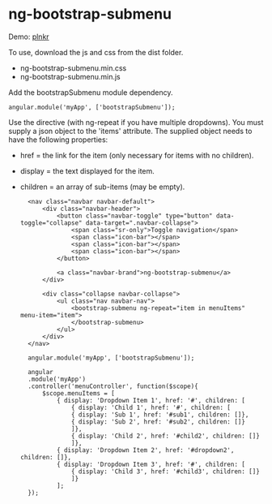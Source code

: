 # ng-bootstrap-submenu

Demo: <a href="http://plnkr.co/edit/gHzV9d?p=info">plnkr</a>

To use, download the js and css from the dist folder.

* ng-bootstrap-submenu.min.css
* ng-bootstrap-submenu.min.js

Add the bootstrapSubmenu module dependency.

	angular.module('myApp', ['bootstrapSubmenu']);

Use the <bootstrapSubmenu> directive (with ng-repeat if you have multiple dropdowns).  You must supply a json object
	to the 'items' attribute.  The supplied object needs to have the following properties:
	
* href = the link for the item (only necessary for items with no children).
* display = the text displayed for the item.
* children = an array of sub-items (may be empty).

		<nav class="navbar navbar-default">
			<div class="navbar-header">
				<button class="navbar-toggle" type="button" data-toggle="collapse" data-target=".navbar-collapse">
					<span class="sr-only">Toggle navigation</span>
					<span class="icon-bar"></span>
					<span class="icon-bar"></span>
					<span class="icon-bar"></span>
				</button>
		
				<a class="navbar-brand">ng-bootstrap-submenu</a>
			</div>
	
			<div class="collapse navbar-collapse">
				<ul class="nav navbar-nav">
					<bootstrap-submenu ng-repeat="item in menuItems" menu-item="item">
					</bootstrap-submenu>
				</ul>
			</div>
		</nav>
		
		angular.module('myApp', ['bootstrapSubmenu']);
	
		angular
		.module('myApp')
		.controller('menuController', function($scope){
			$scope.menuItems = [
				{ display: 'Dropdown Item 1', href: '#', children: [
					{ display: 'Child 1', href: '#', children: [
					{ display: 'Sub 1', href: '#sub1', children: []},
					{ display: 'Sub 2', href: '#sub2', children: []}
					]},
					{ display: 'Child 2', href: '#child2', children: []}
					]},
				{ display: 'Dropdown Item 2', href: '#dropdown2', children: []},
				{ display: 'Dropdown Item 3', href: '#', children: [
					{ display: 'Child 3', href: '#child3', children: []}
					]}
				];
		});
